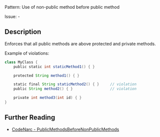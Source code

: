 Pattern: Use of non-public method before public method

Issue: -

## Description

Enforces that all public methods are above protected and private methods.

Example of violations:

``` groovy
class MyClass {
    public static int staticMethod1() { }

    protected String method1() { }

    static final String staticMethod2() { }     // violation
    public String method2() { }                 // violation

    private int method3(int id) { }
}
```

## Further Reading

* [CodeNarc - PublicMethodsBeforeNonPublicMethods](http://codenarc.sourceforge.net/codenarc-rules-convention.html#PublicMethodsBeforeNonPublicMethods)